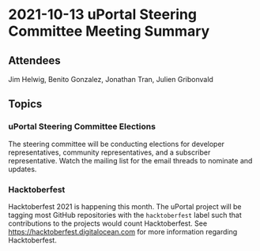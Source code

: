 # 2021-10-13 uPortal Steering Committee Meeting Summary

## Attendees

Jim Helwig, Benito Gonzalez, Jonathan Tran, Julien Gribonvald

## Topics

### uPortal Steering Committee Elections

The steering committee will be conducting elections for developer representatives, community representatives, and a subscriber representative. Watch the mailing list for the email threads to nominate and updates.

### Hacktoberfest

Hacktoberfest 2021 is happening this month. The uPortal project will be tagging most GitHub repositories with the `hacktoberfest` label such that contributions to the projects would count Hacktoberfest. See https://hacktoberfest.digitalocean.com for more information regarding Hacktoberfest.
